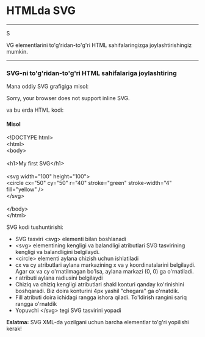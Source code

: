 # HTMLda SVG

***

S

VG elementlarini to'g'ridan-to'g'ri HTML sahifalaringizga joylashtirishingiz mumkin.

***

### SVG-ni to'g'ridan-to'g'ri HTML sahifalariga joylashtiring

Mana oddiy SVG grafigiga misol:

&#x20;Sorry, your browser does not support inline SVG.

va bu erda HTML kodi:

#### Misol

\<!DOCTYPE html>\
\<html>\
\<body>\
\
\<h1>My first SVG\</h1>\
\
\<svg width="100" height="100">\
&#x20; \<circle cx="50" cy="50" r="40" stroke="green" stroke-width="4" fill="yellow" />\
\</svg>\
\
\</body>\
\</html>

SVG kodi tushuntirishi:

* SVG tasviri \<svg> elementi bilan boshlanadi
* \<svg> elementining kengligi va balandligi atributlari SVG tasvirining kengligi va balandligini belgilaydi.
* \<circle> elementi aylana chizish uchun ishlatiladi
* cx va cy atributlari aylana markazining x va y koordinatalarini belgilaydi. Agar cx va cy o'rnatilmagan bo'lsa, aylana markazi (0, 0) ga o'rnatiladi.
* r atributi aylana radiusini belgilaydi
* Chiziq va chiziq kengligi atributlari shakl konturi qanday ko'rinishini boshqaradi. Biz doira konturini 4px yashil "chegara" ga o'rnatdik.
* Fill atributi doira ichidagi rangga ishora qiladi. To'ldirish rangini sariq rangga o'rnatdik
* Yopuvchi \</svg> tegi SVG tasvirini yopadi

**Eslatma:** SVG XML-da yozilgani uchun barcha elementlar to'g'ri yopilishi kerak!
